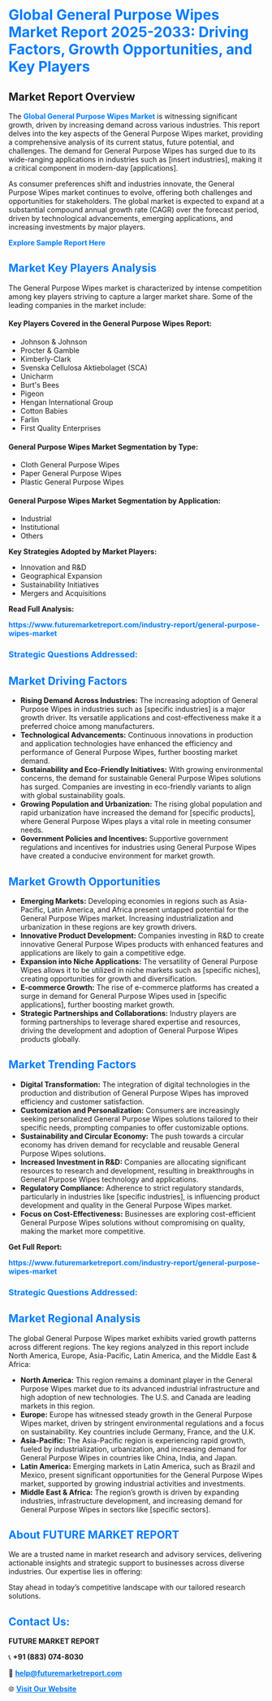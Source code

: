 <h1 style="color: #007BFF;">Global General Purpose Wipes Market Report 2025-2033: Driving Factors, Growth Opportunities, and Key Players</h1>

<section id="overview">
<h2>Market Report Overview</h2>
<p>The <a href="https://www.futuremarketreport.com/industry-report/general-purpose-wipes-market" style="color: #007BFF; text-decoration: none;"><strong>Global General Purpose Wipes Market</strong></a> is witnessing significant growth, driven by increasing demand across various industries. This report delves into the key aspects of the General Purpose Wipes market, providing a comprehensive analysis of its current status, future potential, and challenges. The demand for General Purpose Wipes has surged due to its wide-ranging applications in industries such as [insert industries], making it a critical component in modern-day [applications].</p>
<p>As consumer preferences shift and industries innovate, the General Purpose Wipes market continues to evolve, offering both challenges and opportunities for stakeholders. The global market is expected to expand at a substantial compound annual growth rate (CAGR) over the forecast period, driven by technological advancements, emerging applications, and increasing investments by major players.</p>
</section>

<section id="overview">
<p><a href="https://www.futuremarketreport.com/request-sample/reportId=92318" style="color: #007BFF; text-decoration: none;"><strong>Explore Sample Report Here</strong></a></p>
</section>

<section id="key-players">
<h2 style="color: #007BFF;">Market Key Players Analysis</h2>
<p>The General Purpose Wipes market is characterized by intense competition among key players striving to capture a larger market share. Some of the leading companies in the market include:</p>
<h4>Key Players Covered in the General Purpose Wipes Report:</h4>
<ul><li>Johnson &amp; Johnson</li><li>Procter &amp; Gamble</li><li>Kimberly-Clark</li><li>Svenska Cellulosa Aktiebolaget (SCA)</li><li>Unicharm</li><li>Burt&#039;s Bees</li><li>Pigeon</li><li>Hengan International Group</li><li>Cotton Babies</li><li>Farlin</li><li>First Quality Enterprises</li></ul>
<h4>General Purpose Wipes Market Segmentation by Type:</h4>
<ul><li>Cloth General Purpose Wipes</li><li>Paper General Purpose Wipes</li><li>Plastic General Purpose Wipes</li></ul>

<h4>General Purpose Wipes Market Segmentation by Application:</h4>
<ul><li>Industrial</li><li>Institutional</li><li>Others</li></ul>
<p><strong>Key Strategies Adopted by Market Players:</strong></p>
<ul>
<li>Innovation and R&D</li>
<li>Geographical Expansion</li>
<li>Sustainability Initiatives</li>
<li>Mergers and Acquisitions</li>
</ul>
</section>

<section>
<p><strong>Read Full Analysis: </strong></p><a href="https://www.futuremarketreport.com/industry-report/general-purpose-wipes-market" style="color: #007BFF; text-decoration: none;"><strong>https://www.futuremarketreport.com/industry-report/general-purpose-wipes-market</strong></a>
<h3 style="color: #007BFF;">Strategic Questions Addressed:</h3>
</section>

<section id="driving-factors">
<h2 style="color: #007BFF;">Market Driving Factors</h2>
<ul>
<li><strong>Rising Demand Across Industries:</strong> The increasing adoption of General Purpose Wipes in industries such as [specific industries] is a major growth driver. Its versatile applications and cost-effectiveness make it a preferred choice among manufacturers.</li>
<li><strong>Technological Advancements:</strong> Continuous innovations in production and application technologies have enhanced the efficiency and performance of General Purpose Wipes, further boosting market demand.</li>
<li><strong>Sustainability and Eco-Friendly Initiatives:</strong> With growing environmental concerns, the demand for sustainable General Purpose Wipes solutions has surged. Companies are investing in eco-friendly variants to align with global sustainability goals.</li>
<li><strong>Growing Population and Urbanization:</strong> The rising global population and rapid urbanization have increased the demand for [specific products], where General Purpose Wipes plays a vital role in meeting consumer needs.</li>
<li><strong>Government Policies and Incentives:</strong> Supportive government regulations and incentives for industries using General Purpose Wipes have created a conducive environment for market growth.</li>
</ul>
</section>

<section id="growth-opportunities">
<h2 style="color: #007BFF;">Market Growth Opportunities</h2>
<ul>
<li><strong>Emerging Markets:</strong> Developing economies in regions such as Asia-Pacific, Latin America, and Africa present untapped potential for the General Purpose Wipes market. Increasing industrialization and urbanization in these regions are key growth drivers.</li>
<li><strong>Innovative Product Development:</strong> Companies investing in R&D to create innovative General Purpose Wipes products with enhanced features and applications are likely to gain a competitive edge.</li>
<li><strong>Expansion into Niche Applications:</strong> The versatility of General Purpose Wipes allows it to be utilized in niche markets such as [specific niches], creating opportunities for growth and diversification.</li>
<li><strong>E-commerce Growth:</strong> The rise of e-commerce platforms has created a surge in demand for General Purpose Wipes used in [specific applications], further boosting market growth.</li>
<li><strong>Strategic Partnerships and Collaborations:</strong> Industry players are forming partnerships to leverage shared expertise and resources, driving the development and adoption of General Purpose Wipes products globally.</li>
</ul>
</section>

<section id="trending-factors">
<h2 style="color: #007BFF;">Market Trending Factors</h2>
<ul>
<li><strong>Digital Transformation:</strong> The integration of digital technologies in the production and distribution of General Purpose Wipes has improved efficiency and customer satisfaction.</li>
<li><strong>Customization and Personalization:</strong> Consumers are increasingly seeking personalized General Purpose Wipes solutions tailored to their specific needs, prompting companies to offer customizable options.</li>
<li><strong>Sustainability and Circular Economy:</strong> The push towards a circular economy has driven demand for recyclable and reusable General Purpose Wipes solutions.</li>
<li><strong>Increased Investment in R&D:</strong> Companies are allocating significant resources to research and development, resulting in breakthroughs in General Purpose Wipes technology and applications.</li>
<li><strong>Regulatory Compliance:</strong> Adherence to strict regulatory standards, particularly in industries like [specific industries], is influencing product development and quality in the General Purpose Wipes market.</li>
<li><strong>Focus on Cost-Effectiveness:</strong> Businesses are exploring cost-efficient General Purpose Wipes solutions without compromising on quality, making the market more competitive.</li>
</ul>
</section>

<section>
<p><strong>Get Full Report: </strong></p><a href="https://www.futuremarketreport.com/industry-report/general-purpose-wipes-market" style="color: #007BFF; text-decoration: none;"><strong>https://www.futuremarketreport.com/industry-report/general-purpose-wipes-market</strong></a>
<h3 style="color: #007BFF;">Strategic Questions Addressed:</h3>
</section>


<section id="regional-analysis">
<h2 style="color: #007BFF;">Market Regional Analysis</h2>
<p>The global General Purpose Wipes market exhibits varied growth patterns across different regions. The key regions analyzed in this report include North America, Europe, Asia-Pacific, Latin America, and the Middle East & Africa:</p>
<ul>
<li><strong>North America:</strong> This region remains a dominant player in the General Purpose Wipes market due to its advanced industrial infrastructure and high adoption of new technologies. The U.S. and Canada are leading markets in this region.</li>
<li><strong>Europe:</strong> Europe has witnessed steady growth in the General Purpose Wipes market, driven by stringent environmental regulations and a focus on sustainability. Key countries include Germany, France, and the U.K.</li>
<li><strong>Asia-Pacific:</strong> The Asia-Pacific region is experiencing rapid growth, fueled by industrialization, urbanization, and increasing demand for General Purpose Wipes in countries like China, India, and Japan.</li>
<li><strong>Latin America:</strong> Emerging markets in Latin America, such as Brazil and Mexico, present significant opportunities for the General Purpose Wipes market, supported by growing industrial activities and investments.</li>
<li><strong>Middle East & Africa:</strong> The region’s growth is driven by expanding industries, infrastructure development, and increasing demand for General Purpose Wipes in sectors like [specific sectors].</li>
</ul>
</section>

<footer>
<h2 style="color: #007BFF;">About FUTURE MARKET REPORT</h2>
<p>We are a trusted name in market research and advisory services, delivering actionable insights and strategic support to businesses across diverse industries. Our expertise lies in offering:</p>

<p>Stay ahead in today’s competitive landscape with our tailored research solutions.</p>

<h2 style="color: #007BFF;">Contact Us:</h2>
<p><strong>FUTURE MARKET REPORT</strong></p>
<p>📞 <strong>+91 (883) 074-8030</strong></p>
<p>📧 <strong><a href="mailto:help@futuremarketreport.com" style="color: #007BFF;">help@futuremarketreport.com</a></strong></p>
<p>🌐 <strong><a href="https://www.futuremarketreport.com/" style="color: #007BFF;">Visit Our Website</a></strong></p>
</footer>